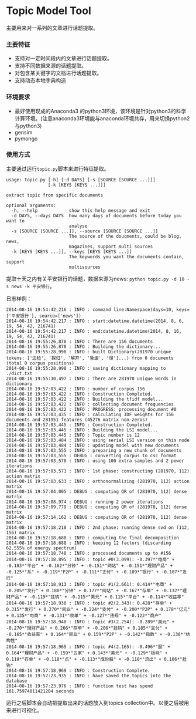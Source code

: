 # Topic Model Tool

主要用来对一系列的文章进行话题提取。

### 主要特征
* 支持对一定时间段内的文章进行话题提取。
* 支持不同数据来源的话题提取。
* 对包含某关键字的文档进行话题提取。
* 支持动态本地字典构造

### 环境要求
* 最好使用现成的Anaconda3 的python3环境，该环境是针对python3的科学计算环境。(注意anaconda3环境能与anaconda环境共存，用来切换python2与python3)
* gensim
* pymongo

### 使用方式
主要通过运行`topic.py`脚本来进行特征提取。

    usage: topic.py [-h] [-d DAYS] [-s [SOURCE [SOURCE ...]]]
                    [-k [KEYS [KEYS ...]]]
    
    extract topic from specific documents
    
    optional arguments:
      -h, --help            show this help message and exit
      -d DAYS, --days DAYS  how many days of documents before today you want to
                            analyse
      -s [SOURCE [SOURCE ...]], --source [SOURCE [SOURCE ...]]
                            The source of the doucments, could be blog, news,
                            magazines, support multi sources
      -k [KEYS [KEYS ...]], --keys [KEYS [KEYS ...]]
                            The keywords you want the documents contain, support
                            multisources
    

提取十天之内有关平安银行的话题，数据来源为news: `python topic.py -d 10 -s news -k 平安银行`。

日志样例：

    2014-08-16 19:54:42,216 : INFO : command line:Namespace(days=10, keys=['平安银行'], source=['news'])
    2014-08-16 19:54:42,217 : INFO : start:datetime.datetime(2014, 8, 6, 19, 54, 42, 216741)
    2014-08-16 19:54:42,217 : INFO : end:datetime.datetime(2014, 8, 16, 19, 54, 42, 216741)
    2014-08-16 19:55:26,878 : INFO : There are 156 documents
    2014-08-16 19:55:26,878 : INFO : Building the dictionary...
    2014-08-16 19:55:28,998 : INFO : built Dictionary(281970 unique tokens: ['边检', '探归', '解开', '鲁波', '憬']...) from 0 documents (total 0 corpus positions)
    2014-08-16 19:55:28,998 : INFO : saving dictionary mapping to ./dict.txt
    2014-08-16 19:55:30,497 : INFO : There are 281970 unique words in dictionary
    2014-08-16 19:57:03,422 : INFO : number of corpus 156
    2014-08-16 19:57:03,422 : INFO : Construction Completed.
    2014-08-16 19:57:03,422 : INFO : Building the tfidf model...
    2014-08-16 19:57:03,422 : INFO : collecting document frequencies
    2014-08-16 19:57:03,422 : INFO : PROGRESS: processing document #0
    2014-08-16 19:57:03,435 : INFO : calculating IDF weights for 156 documents and 281951 features (45276 matrix non-zeros)
    2014-08-16 19:57:03,445 : INFO : Construction Completed.
    2014-08-16 19:57:03,445 : INFO : Building the LSI model...
    2014-08-16 19:57:03,445 : INFO : Topic number is 12
    2014-08-16 19:57:03,484 : INFO : using serial LSI version on this node
    2014-08-16 19:57:03,484 : INFO : updating model with new documents
    2014-08-16 19:57:03,555 : INFO : preparing a new chunk of documents
    2014-08-16 19:57:03,555 : DEBUG : converting corpus to csc format
    2014-08-16 19:57:03,570 : INFO : using 100 extra samples and 2 power iterations
    2014-08-16 19:57:03,571 : INFO : 1st phase: constructing (281970, 112) action matrix
    2014-08-16 19:57:03,633 : INFO : orthonormalizing (281970, 112) action matrix
    2014-08-16 19:57:04,005 : DEBUG : computing QR of (281970, 112) dense matrix
    2014-08-16 19:57:08,974 : DEBUG : running 2 power iterations
    2014-08-16 19:57:09,779 : DEBUG : computing QR of (281970, 112) dense matrix
    2014-08-16 19:57:14,162 : DEBUG : computing QR of (281970, 112) dense matrix
    2014-08-16 19:57:18,218 : INFO : 2nd phase: running dense svd on (112, 156) matrix
    2014-08-16 19:57:18,688 : INFO : computing the final decomposition
    2014-08-16 19:57:18,688 : INFO : keeping 12 factors (discarding 62.555% of energy spectrum)
    2014-08-16 19:57:18,748 : INFO : processed documents up to #156
    2014-08-16 19:57:18,895 : INFO : topic #0(3.099): -0.397*"电商" + -0.183*"平台" + -0.162*"分钟" + -0.151*"网站" + -0.151*"理财产品" + -0.125*"系" + -0.119*"P2P" + -0.111*"支付" + -0.109*"银行" + -0.107*"发行"
    2014-08-16 19:57:18,913 : INFO : topic #1(2.661): 0.414*"电商" + -0.205*"发行" + 0.180*"分钟" + 0.177*"网站" + -0.167*"存单" + -0.132*"理财产品" + -0.119*"挂钩" + -0.115*"美元" + 0.115*"平台" + -0.114*"收益率"
    2014-08-16 19:57:18,930 : INFO : topic #2(2.343): 0.428*"存单" + 0.315*"发行" + 0.270*"同业" + -0.224*"支付" + -0.200*"P2P" + 0.178*"亿元" + 0.135*"电商" + -0.131*"收单" + -0.127*"违规" + -0.122*"商户"
    2014-08-16 19:57:18,948 : INFO : topic #3(2.254): -0.289*"美元" + -0.270*"理财产品" + 0.266*"存单" + -0.206*"挂钩" + 0.185*"支付" + -0.165*"收益率" + 0.164*"同业" + 0.159*"P2P" + -0.142*"指数" + -0.136*"结构性"
    2014-08-16 19:57:18,965 : INFO : topic #4(2.165): -0.496*"股" + 0.164*"理财产品" + -0.159*"五家" + 0.143*"美元" + -0.129*"板块" + 0.119*"存单" + -0.118*"点" + -0.113*"成份股" + -0.110*"流出" + 0.106*"挂钩"
    2014-08-16 19:57:18,969 : INFO : Construction Complete.
    2014-08-16 19:57:23,935 : INFO : have saved the topics into the database
    2014-08-16 19:57:23,976 : INFO : function test has spend 161.75974011421204 seconds

运行之后脚本会自动把提取出来的话题放入到topics collection中。以便之后被用来进行可视化。
